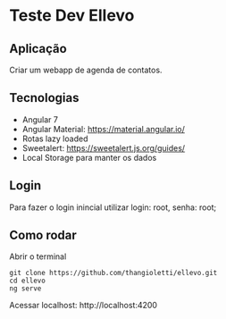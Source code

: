 # Teste Dev Ellevo

## Aplicação

Criar um webapp de agenda de contatos.

## Tecnologias

- Angular 7
- Angular Material: https://material.angular.io/
- Rotas lazy loaded
- Sweetalert: https://sweetalert.js.org/guides/
- Local Storage para manter os dados

## Login

Para fazer o login inincial utilizar login: root, senha: root;

## Como rodar

Abrir o terminal

```
git clone https://github.com/thangioletti/ellevo.git
cd ellevo
ng serve
```

Acessar localhost: http://localhost:4200
